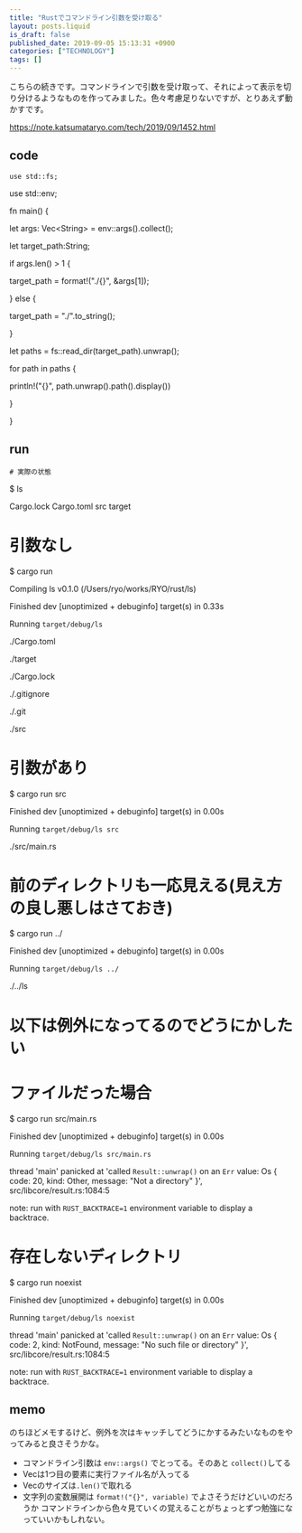 ```yaml
---
title: "Rustでコマンドライン引数を受け取る"
layout: posts.liquid
is_draft: false
published_date: 2019-09-05 15:13:31 +0900
categories: ["TECHNOLOGY"]
tags: []
---
```


こちらの続きです。コマンドラインで引数を受け取って、それによって表示を切り分けるようなものを作ってみました。色々考慮足りないですが、とりあえず動かすです。

https://note.katsumataryo.com/tech/2019/09/1452.html

## code
    use std::fs;

use std::env;

fn main() {

let args: Vec\<String\> = env::args().collect();

let target\_path:String;

if args.len() \> 1 {

target\_path = format!("./{}", &args[1]);

} else {

target\_path = "./".to\_string();

}

let paths = fs::read\_dir(target\_path).unwrap();

for path in paths {

println!("{}", path.unwrap().path().display())

}

}

## run
    # 実際の状態

$ ls

Cargo.lock Cargo.toml src target

# 引数なし

$ cargo run

Compiling ls v0.1.0 (/Users/ryo/works/RYO/rust/ls)

Finished dev [unoptimized + debuginfo] target(s) in 0.33s

Running `target/debug/ls`

./Cargo.toml

./target

./Cargo.lock

./.gitignore

./.git

./src

# 引数があり

$ cargo run src

Finished dev [unoptimized + debuginfo] target(s) in 0.00s

Running `target/debug/ls src`

./src/main.rs

# 前のディレクトリも一応見える(見え方の良し悪しはさておき)

$ cargo run ../

Finished dev [unoptimized + debuginfo] target(s) in 0.00s

Running `target/debug/ls ../`

./../ls

# 以下は例外になってるのでどうにかしたい

# ファイルだった場合

$ cargo run src/main.rs

Finished dev [unoptimized + debuginfo] target(s) in 0.00s

Running `target/debug/ls src/main.rs`

thread 'main' panicked at 'called `Result::unwrap()` on an `Err` value: Os { code: 20, kind: Other, message: "Not a directory" }', src/libcore/result.rs:1084:5

note: run with `RUST_BACKTRACE=1` environment variable to display a backtrace.

# 存在しないディレクトリ

$ cargo run noexist

Finished dev [unoptimized + debuginfo] target(s) in 0.00s

Running `target/debug/ls noexist`

thread 'main' panicked at 'called `Result::unwrap()` on an `Err` value: Os { code: 2, kind: NotFound, message: "No such file or directory" }', src/libcore/result.rs:1084:5

note: run with `RUST_BACKTRACE=1` environment variable to display a backtrace.

## memo
のちほどメモするけど、例外を次はキャッチしてどうにかするみたいなものをやってみると良さそうかな。

- コマンドライン引数は `env::args()` でとってる。そのあと `collect()`してる
- Vecは1つ目の要素に実行ファイル名が入ってる
- Vecのサイズは`.len()`で取れる
- 文字列の変数展開は `format!("{}", variable)` でよさそうだけどいいのだろうか
コマンドラインから色々見ていくの覚えることがちょっとずつ勉強になっていいかもしれない。


